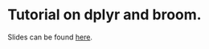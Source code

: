 # Tutorial on dplyr and broom.

Slides can be found [here](http://icj.ninja/SRA-dplyr-broom-talk/).

